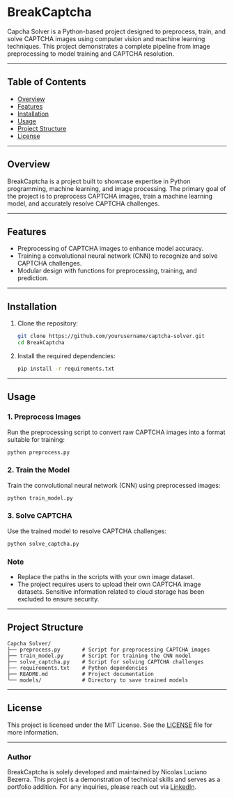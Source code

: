 # BreakCaptcha

Capcha Solver is a Python-based project designed to preprocess, train, and solve CAPTCHA images using computer vision and machine learning techniques. This project demonstrates a complete pipeline from image preprocessing to model training and CAPTCHA resolution.

---

## Table of Contents

- [Overview](#overview)
- [Features](#features)
- [Installation](#installation)
- [Usage](#usage)
- [Project Structure](#project-structure)
- [License](#license)

---

## Overview

BreakCaptcha is a project built to showcase expertise in Python programming, machine learning, and image processing. The primary goal of the project is to preprocess CAPTCHA images, train a machine learning model, and accurately resolve CAPTCHA challenges.

---

## Features

- Preprocessing of CAPTCHA images to enhance model accuracy.
- Training a convolutional neural network (CNN) to recognize and solve CAPTCHA challenges.
- Modular design with functions for preprocessing, training, and prediction.

---

## Installation

1. Clone the repository:
   ```bash
   git clone https://github.com/yourusername/captcha-solver.git
   cd BreakCaptcha
   ```
2. Install the required dependencies:
   ```bash
   pip install -r requirements.txt
   ```

---

## Usage

### 1. Preprocess Images

Run the preprocessing script to convert raw CAPTCHA images into a format suitable for training:
```bash
python preprocess.py
```

### 2. Train the Model

Train the convolutional neural network (CNN) using preprocessed images:
```bash
python train_model.py
```

### 3. Solve CAPTCHA

Use the trained model to resolve CAPTCHA challenges:
```bash
python solve_captcha.py
```

### Note
- Replace the paths in the scripts with your own image dataset.
- The project requires users to upload their own CAPTCHA image datasets. Sensitive information related to cloud storage has been excluded to ensure security.

---

## Project Structure

```plaintext
Capcha Solver/
├── preprocess.py       # Script for preprocessing CAPTCHA images
├── train_model.py      # Script for training the CNN model
├── solve_captcha.py    # Script for solving CAPTCHA challenges
├── requirements.txt    # Python dependencies
├── README.md           # Project documentation
└── models/             # Directory to save trained models
```

---

## License

This project is licensed under the MIT License. See the [LICENSE](LICENSE) file for more information.

---

### Author

BreakCaptcha is solely developed and maintained by Nicolas Luciano Bezerra. This project is a demonstration of technical skills and serves as a portfolio addition. For any inquiries, please reach out via [LinkedIn](https://www.linkedin.com/in/n%C3%ADcolas-luciano-8941281a9).



